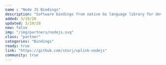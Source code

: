 ```yaml
---
name : "Node JS Bindings"
description: "Software bindings from native Go language library for developing applications in Node JS"
added: 3/19/20
updated: 3/19/20
new: false
img: "/img/partners/nodejs.svg"
class: "partner"
categories: "Bindings"
ready: true
link: "https://github.com/storj/uplink-nodejs"
community: true
---
```


